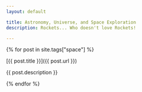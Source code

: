 ```yaml
---
layout: default

title: Astronomy, Universe, and Space Exploration
description: Rockets... Who doesn't love Rockets!

---
```


{% for post in site.tags["space"] %}

[{{ post.title }}]({{ post.url }})

{{ post.description }}

{% endfor %}
